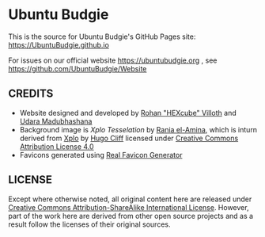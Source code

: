 # Ubuntu Budgie

This is the source for Ubuntu Budgie's GitHub Pages site: https://UbuntuBudgie.github.io

For issues on our official website https://ubuntubudgie.org , see https://github.com/UbuntuBudgie/Website


CREDITS
-------
- Website designed and developed by [Rohan "HEXcube" Villoth][HEXcube] and [Udara Madubhashana][uD4ra]
- Background image is *Xplo Tesselation* by [Rania el-Amina][raniaamina], which is inturn derived from [Xplo][xplo] by [Hugo Cliff][hugo-cliff] licensed under [Creative Commons Attribution License 4.0][CC-BY]
- Favicons generated using [Real Favicon Generator](https://realfavicongenerator.net)


LICENSE
-------
Except where otherwise noted, all original content here are released under [Creative Commons Attribution-ShareAlike International License][CC-BY-SA]. However, part of the work here are derived from other open source projects and as a result follow the licenses of their original sources.


[HEXcube]: https://HEXcube.github.io "HEXcube's website"
[uD4ra]: https://github.com/uD4ra "Udara's GitHub page"
[raniaamina]: https://github.com/raniaamina "Rania's GitHub page"
[hugo-cliff]: https://hyperdude111.deviantart.com "Hugo Cliff's DeviantArt page"
[xplo]: https://hyperdude111.deviantart.com/art/Xplo-460418499 "Xplo on DeviantArt"
[CC-BY-SA]: https://creativecommons.org/licenses/by-sa/4.0/ "More info on CC BY-SA"
[CC-BY]: https://creativecommons.org/licenses/by/4.0/ "More info on CC BY"
